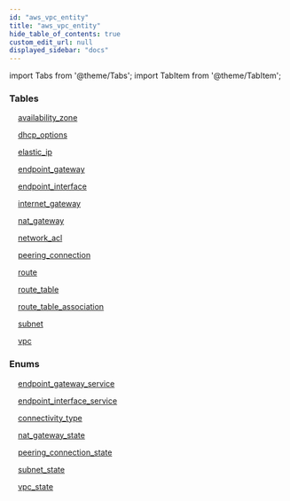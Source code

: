 ```yaml
---
id: "aws_vpc_entity"
title: "aws_vpc_entity"
hide_table_of_contents: true
custom_edit_url: null
displayed_sidebar: "docs"
---
```


import Tabs from '@theme/Tabs';
import TabItem from '@theme/TabItem';

<Tabs queryString="view">
  <TabItem value="components" label="Components" default>

### Tables

    [availability_zone](../../aws/tables/aws_vpc_entity_availability_zone.AvailabilityZone)

    [dhcp_options](../../aws/tables/aws_vpc_entity_dhcp_options.DhcpOptions)

    [elastic_ip](../../aws/tables/aws_vpc_entity_elastic_ip.ElasticIp)

    [endpoint_gateway](../../aws/tables/aws_vpc_entity_endpoint_gateway.EndpointGateway)

    [endpoint_interface](../../aws/tables/aws_vpc_entity_endpoint_interface.EndpointInterface)

    [internet_gateway](../../aws/tables/aws_vpc_entity_internet_gateway.InternetGateway)

    [nat_gateway](../../aws/tables/aws_vpc_entity_nat_gateway.NatGateway)

    [network_acl](../../aws/tables/aws_vpc_entity_network_acl.NetworkAcl)

    [peering_connection](../../aws/tables/aws_vpc_entity_peering_connection.PeeringConnection)

    [route](../../aws/tables/aws_vpc_entity_route.Route)

    [route_table](../../aws/tables/aws_vpc_entity_route_table.RouteTable)

    [route_table_association](../../aws/tables/aws_vpc_entity_route_table_association.RouteTableAssociation)

    [subnet](../../aws/tables/aws_vpc_entity_subnet.Subnet)

    [vpc](../../aws/tables/aws_vpc_entity_vpc.Vpc)

### Enums
    [endpoint_gateway_service](../../aws/enums/aws_vpc_entity_endpoint_gateway.EndpointGatewayService)

    [endpoint_interface_service](../../aws/enums/aws_vpc_entity_endpoint_interface.EndpointInterfaceService)

    [connectivity_type](../../aws/enums/aws_vpc_entity_nat_gateway.ConnectivityType)

    [nat_gateway_state](../../aws/enums/aws_vpc_entity_nat_gateway.NatGatewayState)

    [peering_connection_state](../../aws/enums/aws_vpc_entity_peering_connection.PeeringConnectionState)

    [subnet_state](../../aws/enums/aws_vpc_entity_subnet.SubnetState)

    [vpc_state](../../aws/enums/aws_vpc_entity_vpc.VpcState)

</TabItem>
  <TabItem value="code-examples" label="Code examples">

</TabItem>
</Tabs>
